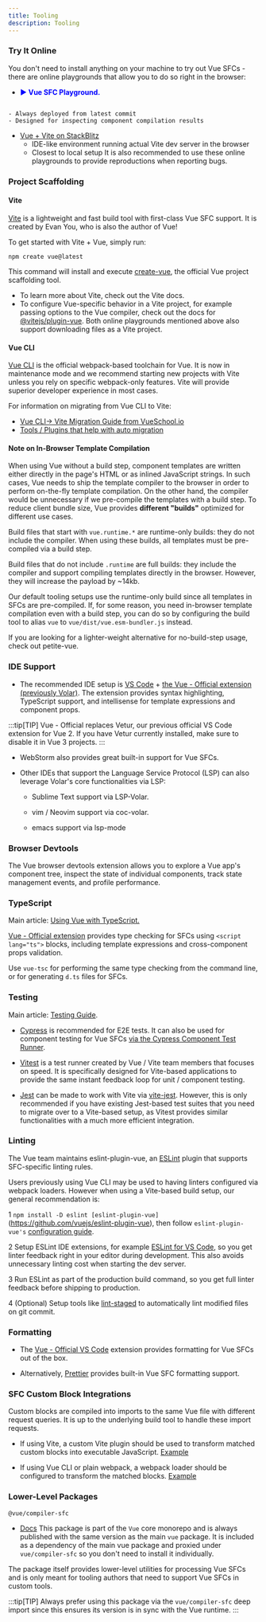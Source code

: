 ```yaml
---
title: Tooling
description: Tooling
---
```


### Try It Online​
You don't need to install anything on your machine to try out Vue SFCs - there are online playgrounds that allow you to do so right in the browser:

- <a href="https://play.vuejs.org/" target="_blank" style="display: inline-flex; align-items: center; text-decoration: none; font-weight: bolder; color: blue;">
  ▶️ Vue SFC Playground.
</a>

    - Always deployed from latest commit
    - Designed for inspecting component compilation results


- [Vue + Vite on StackBlitz](https://stackblitz.com/edit/vitejs-vite-pxsnfk7c?file=index.html&terminal=dev)
    - IDE-like environment running actual Vite dev server in the browser
    - Closest to local setup
It is also recommended to use these online playgrounds to provide reproductions when reporting bugs.

### Project Scaffolding​
#### Vite​

[Vite](https://vite.dev/) is a lightweight and fast build tool with first-class Vue SFC support. It is created by Evan You, who is also the author of Vue!

To get started with Vite + Vue, simply run:

```
npm create vue@latest
```

This command will install and execute [create-vue](https://github.com/vuejs/create-vue), the official Vue project scaffolding tool.

- To learn more about Vite, check out the Vite docs.
- To configure Vue-specific behavior in a Vite project, for example passing options to the Vue compiler, check out the docs for [@vitejs/plugin-vue](https://github.com/vitejs/vite-plugin-vue/tree/main/packages/plugin-vue#readme).
Both online playgrounds mentioned above also support downloading files as a Vite project.

#### Vue CLI​
[Vue CLI](https://cli.vuejs.org/) is the official webpack-based toolchain for Vue. It is now in maintenance mode and we recommend starting new projects with Vite unless you rely on specific webpack-only features. Vite will provide superior developer experience in most cases.

For information on migrating from Vue CLI to Vite:

- [Vue CLI-> Vite Migration Guide from VueSchool.io](https://vueschool.io/articles/vuejs-tutorials/how-to-migrate-from-vue-cli-to-vite/)
- [Tools / Plugins that help with auto migration](https://github.com/vitejs/awesome-vite#vue-cli)

#### Note on In-Browser Template Compilation​
When using Vue without a build step, component templates are written either directly in the page's HTML or as inlined JavaScript strings. In such cases, Vue needs to ship the template compiler to the browser in order to perform on-the-fly template compilation. On the other hand, the compiler would be unnecessary if we pre-compile the templates with a build step. To reduce client bundle size, Vue provides **different "builds"** optimized for different use cases.

Build files that start with `vue.runtime.*` are runtime-only builds: they do not include the compiler. When using these builds, all templates must be pre-compiled via a build step.

Build files that do not include `.runtime` are full builds: they include the compiler and support compiling templates directly in the browser. However, they will increase the payload by ~14kb.

Our default tooling setups use the runtime-only build since all templates in SFCs are pre-compiled. If, for some reason, you need in-browser template compilation even with a build step, you can do so by configuring the build tool to alias `vue` to `vue/dist/vue.esm-bundler.js` instead.

If you are looking for a lighter-weight alternative for no-build-step usage, check out petite-vue.

### IDE Support​
- The recommended IDE setup is [VS Code](https://code.visualstudio.com/) + [the Vue - Official extension (previously Volar)](https://marketplace.visualstudio.com/items?itemName=Vue.volar). The extension provides syntax highlighting, TypeScript support, and intellisense for template expressions and component props.

:::tip[TIP]
Vue - Official replaces Vetur, our previous official VS Code extension for Vue 2. If you have Vetur currently installed, make sure to disable it in Vue 3 projects.
:::

- WebStorm also provides great built-in support for Vue SFCs.

- Other IDEs that support the Language Service Protocol (LSP) can also leverage Volar's core functionalities via LSP:

  - Sublime Text support via LSP-Volar.

  - vim / Neovim support via coc-volar.

  - emacs support via lsp-mode

### Browser Devtools​
The Vue browser devtools extension allows you to explore a Vue app's component tree, inspect the state of individual components, track state management events, and profile performance.

### TypeScript​
Main article: [Using Vue with TypeScript.]()

[Vue - Official extension](https://github.com/vuejs/language-tools) provides type checking for SFCs using `<script lang="ts">` blocks, including template expressions and cross-component props validation.

Use `vue-tsc` for performing the same type checking from the command line, or for generating `d.ts` files for SFCs.

### Testing

Main article: [Testing Guide]().

- [Cypress](https://www.cypress.io/) is recommended for E2E tests. It can also be used for component testing for Vue SFCs [via the Cypress Component Test Runner](https://docs.cypress.io/app/component-testing/get-started).

- [Vitest](https://vitest.dev/) is a test runner created by Vue / Vite team members that focuses on speed. It is specifically designed for Vite-based applications to provide the same instant feedback loop for unit / component testing.

- [Jest](https://jestjs.io/) can be made to work with Vite via [vite-jest](https://github.com/haoqunjiang/vite-jest). However, this is only recommended if you have existing Jest-based test suites that you need to migrate over to a Vite-based setup, as Vitest provides similar functionalities with a much more efficient integration.

### Linting​
The Vue team maintains eslint-plugin-vue, an [ESLint](https://eslint.org/) plugin that supports SFC-specific linting rules.

Users previously using Vue CLI may be used to having linters configured via webpack loaders. However when using a Vite-based build setup, our general recommendation is:

1 `npm install -D eslint [eslint-plugin-vue]`(https://github.com/vuejs/eslint-plugin-vue), then follow `eslint-plugin-vue's` [configuration guide](https://eslint.vuejs.org/user-guide/#usage).

2 Setup ESLint IDE extensions, for example [ESLint for VS Code](https://marketplace.visualstudio.com/items?itemName=dbaeumer.vscode-eslint), so you get linter feedback right in your editor during development. This also avoids unnecessary linting cost when starting the dev server.

3 Run ESLint as part of the production build command, so you get full linter feedback before shipping to production.

4 (Optional) Setup tools like [lint-staged](https://github.com/lint-staged/lint-staged) to automatically lint modified files on git commit.

### Formatting​

- The [Vue - Official VS Code](https://github.com/vuejs/language-tools) extension provides formatting for Vue SFCs out of the box.

- Alternatively, [Prettier](https://prettier.io/) provides built-in Vue SFC formatting support.

### SFC Custom Block Integrations​
Custom blocks are compiled into imports to the same Vue file with different request queries. It is up to the underlying build tool to handle these import requests.

- If using Vite, a custom Vite plugin should be used to transform matched custom blocks into executable JavaScript. [Example](https://github.com/vitejs/vite-plugin-vue/tree/main/packages/plugin-vue#example-for-transforming-custom-blocks)

- If using Vue CLI or plain webpack, a webpack loader should be configured to transform the matched blocks. [Example](https://github.com/vitejs/vite-plugin-vue/tree/main/packages/plugin-vue#example-for-transforming-custom-blocks)


### Lower-Level Packages​
`@vue/compiler-sfc​`
- [Docs](https://github.com/vuejs/core/tree/main/packages/compiler-sfc)
This package is part of the `Vue` core monorepo and is always published with the same version as the main `vue` package. It is included as a dependency of the main vue package and proxied under `vue/compiler-sfc` so you don't need to install it individually.

The package itself provides lower-level utilities for processing Vue SFCs and is only meant for tooling authors that need to support Vue SFCs in custom tools.

:::tip[TIP]
Always prefer using this package via the `vue/compiler-sfc` deep import since this ensures its version is in sync with the Vue runtime.
:::
